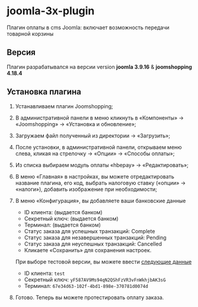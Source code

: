 # joomla-3x-plugin
Плагин оплаты в cms Joomla: включает возможность передачи товарной корзины

## Версия
Плагин разрабатывался на версии version **joomla 3.9.16** & **joomshopping 4.18.4**

## Установка плагина
1. Устанавливаем плагин Joomshopping;
2. В административной панели в меню кликнуть в «Компоненты» -> «Joomshopping» -> «Установка и обновление»;
3. Загружаем файл полученный из директории -> «Загрузить»;
4. После установки, в административной панели, открываем меню слева, кликая на стрелочку -> «Опции» -> «Способы оплаты»;
5. Из списка выбираем модуль оплаты «hbepay» -> «Редактировать»;
6. В меню «Главная» в настройках, вы можете отредактировать название плагина, его код, выбрать налоговую ставку («опции» -> «налоги»), добавить изображение при необходимости;
7. В меню «Конфигурация», вы добавляете ваши банковские данные
   - ID клиента: (выдается банком)
   - Секретный ключ: (выдается банком)
   - Терминал: (выдается банком)
   - Статус заказа для успешных транзакций: Complete
   - Статус заказа для незавершенных транзакций: Pending
   - Статус заказа для неуспешных транзакций: Cancelled
   - Кликаете «Сохранить» для сохранения настроек.
    
   При выборе тестовой версии, вы можете ввести [следующие данные](https://epayment.kz/docs/platezhnaya-stranica)
   - ID клиента: `test`
   - Секретный ключ: `yF587AV9Ms94qN2QShFzVR3vFnWkhjbAK3sG`
   - Терминал: `67e34d63-102f-4bd1-898e-370781d0074d`
8. Готово. Теперь вы можете протестировать оплату заказа.
